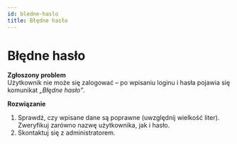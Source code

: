 ```yaml
---
id: bledne-haslo
title: Błędne hasło
---
```


# Błędne hasło  

**Zgłoszony problem**  
Użytkownik nie może się zalogować – po wpisaniu loginu i hasła pojawia się komunikat *„Błędne hasło”*.  

**Rozwiązanie**  
1. Sprawdź, czy wpisane dane są poprawne (uwzględnij wielkość liter). Zweryfikuj zarówno nazwę użytkownika, jak i hasło. 
2. Skontaktuj się z administratorem. 
